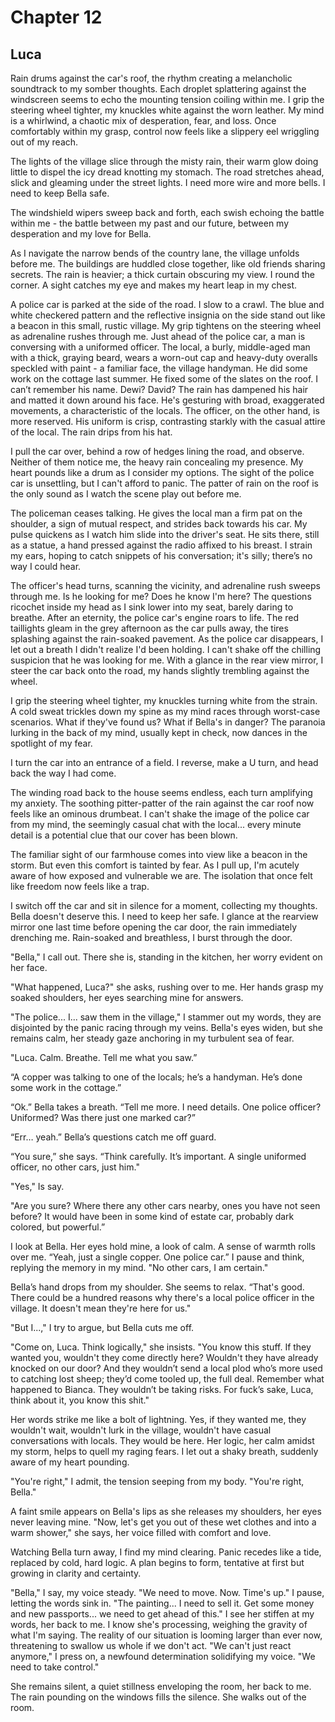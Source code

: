 # Chapter 12
## Luca
 
Rain drums against the car's roof, the rhythm creating a melancholic soundtrack to my somber thoughts. Each droplet splattering against the windscreen seems to echo the mounting tension coiling within me. I grip the steering wheel tighter, my knuckles white against the worn leather. My mind is a whirlwind, a chaotic mix of desperation, fear, and loss. Once comfortably within my grasp, control now feels like a slippery eel wriggling out of my reach.
 
The lights of the village slice through the misty rain, their warm glow doing little to dispel the icy dread knotting my stomach. The road stretches ahead, slick and gleaming under the street lights. I need more wire and more bells. I need to keep Bella safe.
 
The windshield wipers sweep back and forth, each swish echoing the battle within me - the battle between my past and our future, between my desperation and my love for Bella.
 
As I navigate the narrow bends of the country lane, the village unfolds before me. The buildings are huddled close together, like old friends sharing secrets. The rain is heavier; a thick curtain obscuring my view. I round the corner. A sight catches my eye and makes my heart leap in my chest. 

A police car is parked at the side of the road. I slow to a crawl. The blue and white checkered pattern and the reflective insignia on the side stand out like a beacon in this small, rustic village. My grip tightens on the steering wheel as adrenaline rushes through me. Just ahead of the police car, a man is conversing with a uniformed officer. The local, a burly, middle-aged man with a thick, graying beard, wears a worn-out cap and heavy-duty overalls speckled with paint - a familiar face, the village handyman. He did some work on the cottage last summer. He fixed some of the slates on the roof. I can’t remember his name. Dewi? David? The rain has dampened his hair and matted it down around his face. He's gesturing with broad, exaggerated movements, a characteristic of the locals. The officer, on the other hand, is more reserved. His uniform is crisp, contrasting starkly with the casual attire of the local. The rain drips from his hat.
 
I pull the car over, behind a row of hedges lining the road, and observe. Neither of them notice me, the heavy rain concealing my presence. My heart pounds like a drum as I consider my options. The sight of the police car is unsettling, but I can't afford to panic. The patter of rain on the roof is the only sound as I watch the scene play out before me. 

The policeman ceases talking. He gives the local man a firm pat on the shoulder, a sign of mutual respect, and strides back towards his car. My pulse quickens as I watch him slide into the driver's seat. He sits there, still as a statue, a hand pressed against the radio affixed to his breast. I strain my ears, hoping to catch snippets of his conversation; it's silly; there’s no way I could hear.
 
The officer's head turns, scanning the vicinity, and adrenaline rush sweeps through me. Is he looking for me? Does he know I'm here? The questions ricochet inside my head as I sink lower into my seat, barely daring to breathe. After an eternity, the police car's engine roars to life. The red taillights gleam in the grey afternoon as the car pulls away, the tires splashing against the rain-soaked pavement. As the police car disappears, I let out a breath I didn't realize I'd been holding. I can't shake off the chilling suspicion that he was looking for me. With a glance in the rear view mirror, I steer the car back onto the road, my hands slightly trembling against the wheel.
 
I grip the steering wheel tighter, my knuckles turning white from the strain. A cold sweat trickles down my spine as my mind races through worst-case scenarios. What if they've found us? What if Bella's in danger? The paranoia lurking in the back of my mind, usually kept in check, now dances in the spotlight of my fear.

I turn the car into an entrance of a field. I reverse, make a U turn, and head back the way I had come. 
 
The winding road back to the house seems endless, each turn amplifying my anxiety. The soothing pitter-patter of the rain against the car roof now feels like an ominous drumbeat. I can't shake the image of the police car from my mind, the seemingly casual chat with the local... every minute detail is a potential clue that our cover has been blown. 

The familiar sight of our farmhouse comes into view like a beacon in the storm. But even this comfort is tainted by fear. As I pull up, I'm acutely aware of how exposed and vulnerable we are. The isolation that once felt like freedom now feels like a trap.
 
I switch off the car and sit in silence for a moment, collecting my thoughts. Bella doesn't deserve this. I need to keep her safe. I glance at the rearview mirror one last time before opening the car door, the rain immediately drenching me. Rain-soaked and breathless, I burst through the  door. 

"Bella," I call out. There she is, standing in the kitchen, her worry evident on her face.
 
"What happened, Luca?" she asks, rushing over to me. Her hands grasp my soaked shoulders, her eyes searching mine for answers.
 
"The police... I... saw them in the village," I stammer out my words, they are disjointed by the panic racing through my veins. Bella's eyes widen, but she remains calm, her steady gaze anchoring in my turbulent sea of fear.
 
"Luca. Calm. Breathe. Tell me what you saw.”
 
“A copper was talking to one of the locals; he’s a handyman. He’s done some work in the cottage.”
 
“Ok.” Bella takes a breath. “Tell me more. I need details. One police officer? Uniformed? Was there just one marked car?”
 
“Err… yeah.” Bella’s questions catch me off guard.
 
“You sure,” she says. “Think carefully. It’s important. A single uniformed officer, no other cars, just him."

"Yes," Is say.

"Are you sure? Where there any other cars nearby, ones you have not seen before? It would have been in some kind of estate car, probably dark colored, but powerful.”
 
I look at Bella. Her eyes hold mine, a look of calm. A sense of warmth rolls over me. “Yeah, just a single copper. One police car.” I pause and think, replying the memory in my mind. "No other cars, I am certain."
 
Bella’s hand drops from my shoulder. She seems to relax. “That's good. There could be a hundred reasons why there's a local police officer in the village. It doesn't mean they're here for us."
 
"But I...," I try to argue, but Bella cuts me off.
 
"Come on, Luca. Think logically," she insists. "You know this stuff. If they wanted you, wouldn't they come directly here? Wouldn't they have already knocked on our door? And they wouldn’t send a local plod who’s more used to catching lost sheep; they’d come tooled up, the full deal. Remember what happened to Bianca. They wouldn’t be taking risks. For fuck’s sake, Luca, think about it, you know this shit."
 
Her words strike me like a bolt of lightning. Yes, if they wanted me, they wouldn't wait, wouldn't lurk in the village, wouldn't have casual conversations with locals. They would be here. Her logic, her calm amidst my storm, helps to quell my raging fears. I let out a shaky breath, suddenly aware of my heart pounding.
 
"You're right," I admit, the tension seeping from my body. "You're right, Bella."
 
A faint smile appears on Bella's lips as she releases my shoulders, her eyes never leaving mine. "Now, let's get you out of these wet clothes and into a warm shower," she says, her voice filled with comfort and love.
 
Watching Bella turn away, I find my mind clearing. Panic recedes like a tide, replaced by cold, hard logic. A plan begins to form, tentative at first but growing in clarity and certainty.
 
"Bella," I say, my voice steady. "We need to move. Now. Time's up." I pause, letting the words sink in. "The painting... I need to sell it. Get some money and new passports... we need to get ahead of this." I see her stiffen at my words, her back to me. I know she's processing, weighing the gravity of what I'm saying. The reality of our situation is looming larger than ever now, threatening to swallow us whole if we don't act. "We can't just react anymore," I press on, a newfound determination solidifying my voice. "We need to take control."
 
She remains silent, a quiet stillness enveloping the room, her back to me. The rain pounding on the windows fills the silence. She walks out of the room.


